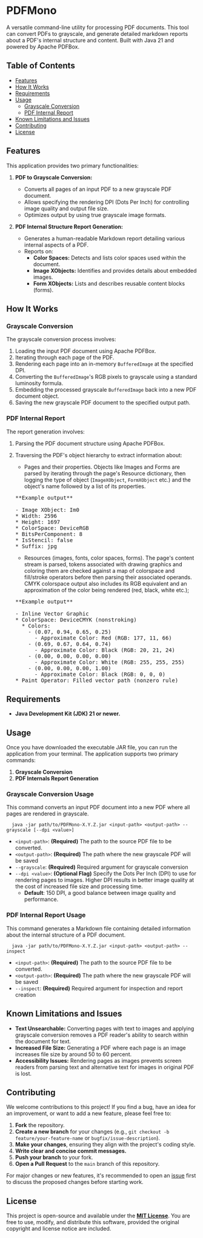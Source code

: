 # PDFMono

A versatile command-line utility for processing PDF documents. This tool can convert PDFs to grayscale, and generate detailed markdown reports about a PDF's internal structure and content. Built with Java 21 and powered by Apache PDFBox.

## Table of Contents

* [Features](#features)
* [How It Works](#how-it-works)
* [Requirements](#requirements)
* [Usage](#usage)
    * [Grayscale Conversion](#grayscale-conversion-usage)
    * [PDF Internal Report](#pdf-internal-report-usage)
* [Known Limitations and Issues](#known-limitations-and-issues)
* [Contributing](#contributing)
* [License](#license)

## Features

This application provides two primary functionalities:

1.  **PDF to Grayscale Conversion:**
    * Converts all pages of an input PDF to a new grayscale PDF document.
    * Allows specifying the rendering DPI (Dots Per Inch) for controlling image quality and output file size.
    * Optimizes output by using true grayscale image formats.

2.  **PDF Internal Structure Report Generation:**
    * Generates a human-readable Markdown report detailing various internal aspects of a PDF.
    * Reports on:
        * **Color Spaces:** Detects and lists color spaces used within the document.
        * **Image XObjects:** Identifies and provides details about embedded images.
        * **Form XObjects:** Lists and describes reusable content blocks (forms).
       

## How It Works

### Grayscale Conversion

The grayscale conversion process involves:
1.  Loading the input PDF document using Apache PDFBox.
2.  Iterating through each page of the PDF.
3.  Rendering each page into an in-memory `BufferedImage` at the specified DPI.
4.  Converting the `BufferedImage`'s RGB pixels to grayscale using a standard luminosity formula.
5.  Embedding the processed grayscale `BufferedImage` back into a new PDF document object.
6.  Saving the new grayscale PDF document to the specified output path.

### PDF Internal Report

The report generation involves:
1.  Parsing the PDF document structure using Apache PDFBox.
2.  Traversing the PDF's object hierarchy to extract information about:
    * Pages and their properties.
    Objects like Images and Forms are parsed by iterating through the page's Resource dictionary, then logging the type of object (`ImageXObject`, `FormXObject` etc.) and the object's name followed by a list of its properties.  
    
    <pre>
    **Example output**
    
    - Image XObject: Im0
    * Width: 2596
    * Height: 1697
    * ColorSpace: DeviceRGB
    * BitsPerComponent: 8
    * IsStencil: false
    * Suffix: jpg
    </pre>
    
    * Resources (images, fonts, color spaces, forms). The page's content stream is parsed, tokens associated with drawing graphics and coloring them are checked against a map of colorspace and fill/stroke operators before then parsing their associated operands. CMYK colorspace output also includes its RGB equivalent and an approximation of the color being rendered (red, black, white etc.);
    <pre>**Example output**
    
    - Inline Vector Graphic
    * ColorSpace: DeviceCMYK (nonstroking)
      * Colors: 
        - (0.07, 0.94, 0.65, 0.25)
          - Approximate Color: Red (RGB: 177, 11, 66)
        - (0.69, 0.67, 0.64, 0.74)
          - Approximate Color: Black (RGB: 20, 21, 24)
        - (0.00, 0.00, 0.00, 0.00)
          - Approximate Color: White (RGB: 255, 255, 255)
        - (0.00, 0.00, 0.00, 1.00)
          - Approximate Color: Black (RGB: 0, 0, 0)
    * Paint Operator: Filled vector path (nonzero rule)</pre>

## Requirements

* **Java Development Kit (JDK) 21 or newer.**

## Usage

Once you have downloaded the executable JAR file, you can run the application from your terminal. The application supports two primary commands: 
1. **Grayscale Conversion**
2. **PDF Internals Report Generation**
### Grayscale Conversion Usage
This command converts an input PDF document into a new PDF where all pages are rendered in grayscale.
```
  java -jar path/to/PDFMono-X.Y.Z.jar <input-path> <output-path> --grayscale [--dpi <value>]
```
* `<input-path>`: **(Required)** The path to the source PDF file to be converted.
* `<output-path>`: **(Required)** The path where the new grayscale PDF will be saved
* `--grayscale`: **(Required)** Required argument for grayscale conversion
* `--dpi <value>`: **(Optional Flag)** Specify the Dots Per Inch (DPI) to use for rendering pages to images. Higher DPI results in better image quality at the cost of increased file size and processing time.
    * **Default**: 150 DPI, a good balance between image quality and performance.
### PDF Internal Report Usage
This command generates a Markdown file containing detailed information about the internal structure of a PDF document.
```
  java -jar path/to/PDFMono-X.Y.Z.jar <input-path> <output-path> --inspect
```
* `<input-path>`: **(Required)** The path to the source PDF file to be converted.
* `<output-path>`: **(Required)** The path where the new grayscale PDF will be saved
* `--inspect`: **(Required)** Required argument for inspection and report creation

## Known Limitations and Issues
* **Text Unsearchable:** Converting pages with text to images and applying grayscale conversion removes a PDF reader's ability to search within the document for text.
* **Increased File Size:** Generating a PDF where each page is an image increases file size by around 50 to 60 percent.
* **Accessibility Issues:** Rendering pages as images prevents screen readers from parsing text and alternative text for images in original PDF is lost.

## Contributing

We welcome contributions to this project! If you find a bug, have an idea for an improvement, or want to add a new feature, please feel free to:

1.  **Fork** the repository.
2.  **Create a new branch** for your changes (e.g., `git checkout -b feature/your-feature-name` or `bugfix/issue-description`).
3.  **Make your changes**, ensuring they align with the project's coding style.
4.  **Write clear and concise commit messages.**
5.  **Push your branch** to your fork.
6.  **Open a Pull Request** to the `main` branch of this repository.

For major changes or new features, it's recommended to open an [issue](https://github.com/aschwimm/PDFMono/issues) first to discuss the proposed changes before starting work.

## License

This project is open-source and available under the [**MIT License**](LICENSE). You are free to use, modify, and distribute this software, provided the original copyright and license notice are included.